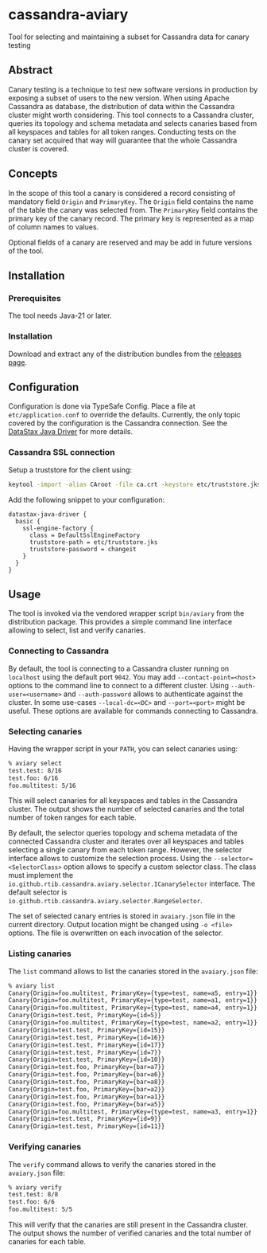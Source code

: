 # cassandra-aviary

Tool for selecting and maintaining a subset for Cassandra data for canary testing

## Abstract

Canary testing is a technique to test new software versions in production by exposing a subset of users to the new version. When using Apache Cassandra as database, the distribution of data within the Cassandra cluster might worth considering. This tool connects to a Cassandra cluster, queries its topology and schema metadata and selects canaries based from all keyspaces and tables for all token ranges. Conducting tests on the canary set acquired that way will guarantee that the whole Cassandra cluster is covered.

## Concepts

In the scope of this tool a canary is considered a record consisting of mandatory field `Origin` and `PrimaryKey`. The `Origin` field contains the name of the table the canary was selected from. The `PrimaryKey` field contains the primary key of the canary record. The primary key is represented as a map of column names to values.

Optional fields of a canary are reserved and may be add in future versions of the tool.

## Installation

### Prerequisites

The tool needs Java-21 or later.

### Installation

Download and extract any of the distribution bundles from the [releases page](https://github.com/rtib/cassandra-aviary/releases).

## Configuration

Configuration is done via TypeSafe Config. Place a file at `etc/application.conf` to override the defaults. Currently, the only topic covered by the configuration is the Cassandra connection. See the [DataStax Java Driver](https://docs.datastax.com/en/developer/java-driver/4.17/manual/core/configuration/) for more details.

### Cassandra SSL connection

Setup a truststore for the client using:

```sh
keytool -import -alias CAroot -file ca.crt -keystore etc/truststore.jks
```

Add the following snippet to your configuration:

```hocon
datastax-java-driver {
  basic {
    ssl-engine-factory {
      class = DefaultSslEngineFactory
      truststore-path = etc/truststore.jks
      truststore-password = changeit
    }
  }
}
```

## Usage

The tool is invoked via the vendored wrapper script `bin/aviary` from the distribution package. This provides a simple command line interface allowing to select, list and verify canaries.

### Connecting to Cassandra

By default, the tool is connecting to a Cassandra cluster running on `localhost` using the default port `9042`. You may add `--contact-point=<host>` options to the command line to connect to a different cluster. Using `--auth-user=<username>` and `--auth-password` allows to authenticate against the cluster. In some use-cases `--local-dc=<DC>` and `--port=<port>` might be useful.
These options are available for commands connecting to Cassandra.

### Selecting canaries

Having the wrapper script in your `PATH`, you can select canaries using:

```sh
% aviary select
test.test: 8/16
test.foo: 6/16
foo.multitest: 5/16
```

This will select canaries for all keyspaces and tables in the Cassandra cluster. The output shows the number of selected canaries and the total number of token ranges for each table.

By default, the selector queries topology and schema metadata of the connected Cassandra cluster and iterates over all keyspaces and tables selecting a single canary from each token range. However, the selector interface allows to customize the selection process. Using the `--selector=<SelectorClass>` option allows to specify a custom selector class. The class must implement the `io.github.rtib.cassandra.aviary.selector.ICanarySelector` interface. The default selector is `io.github.rtib.cassandra.aviary.selector.RangeSelector`.

The set of selected canary entries is stored in `avaiary.json` file in the current directory. Output location might be changed using `-o <file>` options. The file is overwritten on each invocation of the selector.

### Listing canaries

The `list` command allows to list the canaries stored in the `avaiary.json` file:

```sh
% aviary list
Canary{Origin=foo.multitest, PrimaryKey={type=test, name=a5, entry=1}}
Canary{Origin=foo.multitest, PrimaryKey={type=test, name=a1, entry=1}}
Canary{Origin=foo.multitest, PrimaryKey={type=test, name=a4, entry=1}}
Canary{Origin=test.test, PrimaryKey={id=5}}
Canary{Origin=foo.multitest, PrimaryKey={type=test, name=a2, entry=1}}
Canary{Origin=test.test, PrimaryKey={id=15}}
Canary{Origin=test.test, PrimaryKey={id=16}}
Canary{Origin=test.test, PrimaryKey={id=17}}
Canary{Origin=test.test, PrimaryKey={id=7}}
Canary{Origin=test.test, PrimaryKey={id=10}}
Canary{Origin=test.foo, PrimaryKey={bar=a7}}
Canary{Origin=test.foo, PrimaryKey={bar=a6}}
Canary{Origin=test.foo, PrimaryKey={bar=a8}}
Canary{Origin=test.foo, PrimaryKey={bar=a2}}
Canary{Origin=test.foo, PrimaryKey={bar=a1}}
Canary{Origin=test.foo, PrimaryKey={bar=a5}}
Canary{Origin=foo.multitest, PrimaryKey={type=test, name=a3, entry=1}}
Canary{Origin=test.test, PrimaryKey={id=9}}
Canary{Origin=test.test, PrimaryKey={id=11}}
```

### Verifying canaries

The `verify` command allows to verify the canaries stored in the `avaiary.json` file:

```sh
% aviary verify
test.test: 8/8
test.foo: 6/6
foo.multitest: 5/5
```

This will verify that the canaries are still present in the Cassandra cluster. The output shows the number of verified canaries and the total number of canaries for each table.
